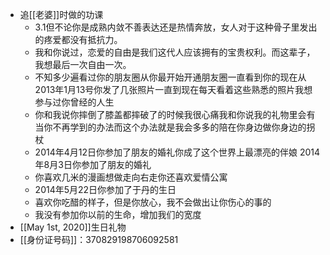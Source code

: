 - 追[[老婆]]时做的功课
    - 3.1但不论你是成熟内敛不善表达还是热情奔放，女人对于这种骨子里发出的疼爱都没有抵抗力。
    - 我和你说过，恋爱的自由是我们这代人应该拥有的宝贵权利。而这辈子，我想最后一次自由一次。
    - 不知多少遍看过你的朋友圈从你最开始开通朋友圈一直看到你的现在从2013年1月13号你发了几张照片一直到现在每天看着这些熟悉的照片我想参与过你曾经的人生
    - 你和我说你摔倒了膝盖都摔破了的时候我很心痛我和你说我的礼物里会有当你不再学到的办法而这个办法就是我会多多的陪在你身边做你身边的拐杖
    - 2014年4月12日你参加了朋友的婚礼你成了这个世界上最漂亮的伴娘 2014年8月3日你参加了朋友的婚礼
    - 你喜欢几米的漫画想做走向右走你还喜欢爱情公寓
    - 2014年5月22日你参加了于丹的生日
    - 喜欢你吃醋的样子，但是你放心，我不会做出让你伤心的事的
    - 我没有参加你以前的生命，增加我们的宽度
- [[May 1st, 2020]]生日礼物
- [[身份证号码]]：370829198706092581
